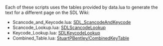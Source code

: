 Each of these scripts uses the tables provided by data.lua to generate the text for a different page on the SDL Wiki:

- Scancode_and_Keycode.lua: [SDL_ScancodeAndKeycode](http://wiki.libsdl.org/moin.cgi/SDL_ScancodeAndKeycode)
- Scancode_Lookup.lua: [SDLScancodeLookup](http://wiki.libsdl.org/moin.cgi/SDLScancodeLookup)
- Keycode_Lookup.lua: [SDLKeycodeLookup](http://wiki.libsdl.org/moin.cgi/SDLKeycodeLookup)
- Combined_Table.lua: [StuartPBentley/CombinedKeyTable](http://wiki.libsdl.org/moin.cgi/StuartPBentley/CombinedKeyTable)

